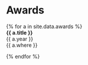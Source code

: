 <h1 class="category-title" id="awards">Awards</h1>
{% for a in site.data.awards %}

<article class="post-item">
    <div class="two-block-row-container with-date">
        <div class="article-title"><strong>{{ a.title }}</strong></div>
        <span class="post-meta date-label">{{ a.year }}</span>
    </div>
    <div class="post-meta" style="display: block">{{ a.where }}</div>
</article>

{% endfor %}